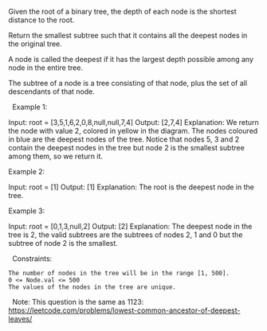 Given the root of a binary tree, the depth of each node is the shortest distance to the root.

Return the smallest subtree such that it contains all the deepest nodes in the original tree.

A node is called the deepest if it has the largest depth possible among any node in the entire tree.

The subtree of a node is a tree consisting of that node, plus the set of all descendants of that node.

 
Example 1:

Input: root = [3,5,1,6,2,0,8,null,null,7,4]
Output: [2,7,4]
Explanation: We return the node with value 2, colored in yellow in the diagram.
The nodes coloured in blue are the deepest nodes of the tree.
Notice that nodes 5, 3 and 2 contain the deepest nodes in the tree but node 2 is the smallest subtree among them, so we return it.


Example 2:

Input: root = [1]
Output: [1]
Explanation: The root is the deepest node in the tree.


Example 3:

Input: root = [0,1,3,null,2]
Output: [2]
Explanation: The deepest node in the tree is 2, the valid subtrees are the subtrees of nodes 2, 1 and 0 but the subtree of node 2 is the smallest.


 
Constraints:


	The number of nodes in the tree will be in the range [1, 500].
	0 <= Node.val <= 500
	The values of the nodes in the tree are unique.


 
Note: This question is the same as 1123: https://leetcode.com/problems/lowest-common-ancestor-of-deepest-leaves/
